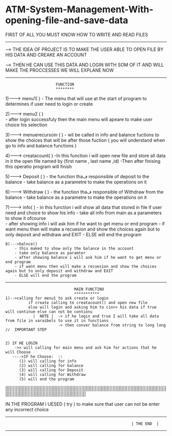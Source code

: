 # ATM-System-Management-With-opening-file-and-save-data

   FIRST OF ALL YOU MUST KNOW HOW TO WRITE AND READ FILES 
   
   
   -----------------------------------------------------------------
   --> THE IDEA OF PROJECT IS TO MAKE THE USER ABLE TO OPEN FILE BY HIS DATA AND CREAKE AN ACCOUNT
  
   --> THEN HE CAN USE THIS DATA AND LOGIN WITH SOM OF IT AND WILL MAKE THE PROCCESSES WE WILL EXPLANE NOW
   
   *********************************************************************
                          FUNCTION
                          ********
   1)---> menu1( ) 
     - The menu that will use at the start of program to determines if user need to login or create
   
   
   2)---> menu2 (   )  
     -  after login successfuly then the main menu will apeare to make user choice his selection 
      
   
   3)---> menuerecursoin (    )
      - wil be called in info and balance fuctions to show the choices that will be after those fuction 
            ( you will understand when go to info and balance functions )

   
   4)--->  creatacount( ) 
       -In this function i will open new file and store all data in it the open file named by (first name , last name ,id)
       -Then after finising this operatio program will finish 
       
    
   5)---> Deposit (  )
        - the function thaف responsible of deposit to the balance 
        - take balance as a parametre to make the operations on it 
 
          
   6)---> Withdraw (   )
         - the function thaف responsible of Withdraw from the balance
         - take balance as a parametre to make the operations on it 

   7)--->  info(  )
        - in this function i will show all data that stored in file if user need and choice to show his info 
        - take all info from main as a parameters to show it ofcourse    
        - after showing info i will ask him if he want to get menu or end program
        - if want menu then will make a recuesion and show the choices again but to only deposit and withdraw and EXIT
        - ELSE will end the program
        
    8)--->balnce()    
        - this maked to show only the balance in the account
        - take only balance as paramter
        - after showing balance i will ask him if he want to get menu or end program
        - if want menu then will make a recuesion and show the choices again but to only deposit and withdraw and EXIT
        - ELSE will end the program
----------------------------------------------------------------------------------------
                                  MAIN FUNCTINO
                                  ***********
    1)-->calling for menu1 to ask create or login
              if create calling to creatacount() and open new file 
              else will login and asking him to cin>> his data if true will continue else can not be contionu
                |  NOTE |  -> if he login and true I will take all data from file in varaibels to use it in functions
                           -> then conver balance from string to long long   //  IMPORTANT STEP     
                   
 
    2) IF HE LOGIN 
        ->> will calling for main menu and ask him for actions that he will Choose
       ---->IF he Choose:  ::
          (1) will calling for info 
          (2) will calling for balance
          (3) will calling for Deposit
          (4) will calling for Withdraw
          (5) will end the program
||||||||||||||||||||||||||||||||||||||||||||||||||||||||||||||||||||||||||||||||||||||||||||||||||||||||||||||||||||||||||||||||||||||||||||||||||||||||||||||||||

IN THE PROGRAM I UESED ( try ) to make sure that user can not be enter any incorrect choice
*********************************************************************************************************************************************          
                                                           | THE END  |
---------------------------------------------------------------------------------------------------------------------------------------------          
